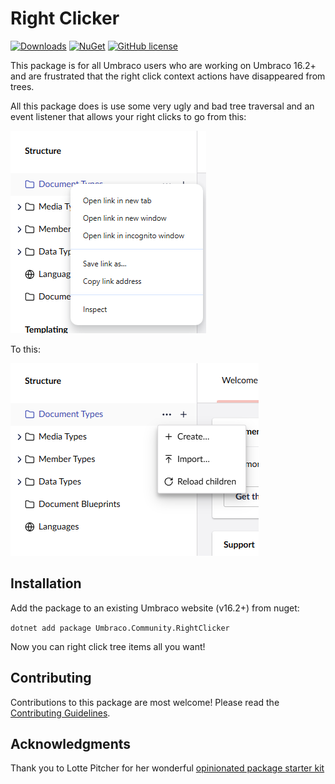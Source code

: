 # Right Clicker 

[![Downloads](https://img.shields.io/nuget/dt/Umbraco.Community.RightClicker?color=cc9900)](https://www.nuget.org/packages/Umbraco.Community.RightClicker/)
[![NuGet](https://img.shields.io/nuget/vpre/Umbraco.Community.RightClicker?color=0273B3)](https://www.nuget.org/packages/Umbraco.Community.RightClicker)
[![GitHub license](https://img.shields.io/github/license/jemayn/RightClicker?color=8AB803)](../LICENSE)

This package is for all Umbraco users who are working on Umbraco 16.2+ and are frustrated that the right click context actions have disappeared from trees.

All this package does is use some very ugly and bad tree traversal and an event listener that allows your right clicks to go from this:

![Alt text](https://raw.githubusercontent.com/jemayn/RightClicker/refs/heads/main/.github/images/image.png)

To this:

![Alt text](https://raw.githubusercontent.com/jemayn/RightClicker/refs/heads/main/.github/images/image-1.png)

## Installation

Add the package to an existing Umbraco website (v16.2+) from nuget:

`dotnet add package Umbraco.Community.RightClicker`

Now you can right click tree items all you want!

## Contributing

Contributions to this package are most welcome! Please read the [Contributing Guidelines](CONTRIBUTING.md).

## Acknowledgments

Thank you to Lotte Pitcher for her wonderful [opinionated package starter kit](https://github.com/LottePitcher/opinionated-package-starter)